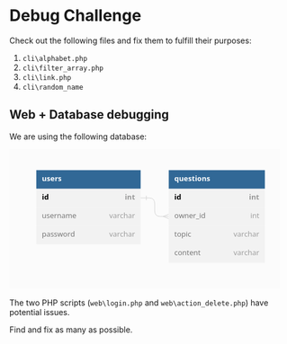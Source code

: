 # Debug Challenge

Check out the following files and fix them to fulfill their purposes:

1. `cli\alphabet.php`
2. `cli\filter_array.php`
3. `cli\link.php`
4. `cli\random_name`

## Web + Database debugging

We are using the following database:

![DB Diagram](diagram.png)

<!--
https://dbdiagram.io/

Table users {
  id int [pk,increment]
  username varchar
  password varchar
}
Table questions {
  id int [pk, increment] // auto-increment
  owner_id int
  topic varchar
  content varchar
}
Ref: questions.owner_id > users.id

-->

The two PHP scripts (`web\login.php` and `web\action_delete.php`) have potential issues.

Find and fix as many as possible.

<!-- ------------------------------------------------------------------------------- -->
<!-- Corrected codes:  -->

<!-- Validated if 'id' is set in the POST request. -->
<!-- Used prepared statements to prevent SQL injection. -->
<!-- Checked the result of the mysqli_prepare, mysqli_stmt_bind_param, and mysqli_stmt_execute functions for errors. -->
<!-- Closed the prepared statement and database connection after use. -->
<!-- Provided placeholders for database credentials ($database_host, $database_user, $database_password, $database_name). Replace these with your actual database credentials.
